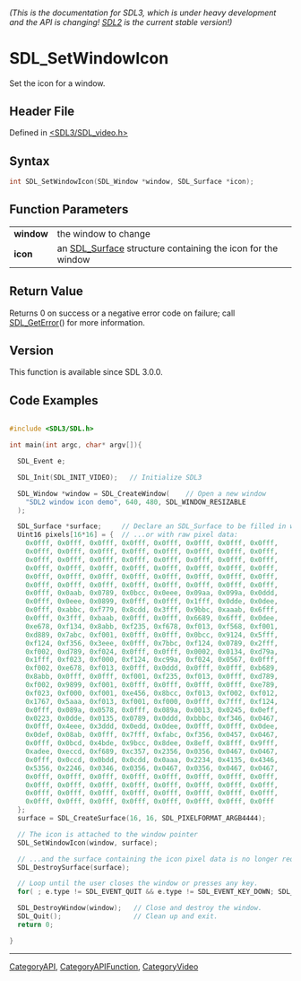 ###### (This is the documentation for SDL3, which is under heavy development and the API is changing! [SDL2](https://wiki.libsdl.org/SDL2/) is the current stable version!)
# SDL_SetWindowIcon

Set the icon for a window.

## Header File

Defined in [<SDL3/SDL_video.h>](https://github.com/libsdl-org/SDL/blob/main/include/SDL3/SDL_video.h)

## Syntax

```c
int SDL_SetWindowIcon(SDL_Window *window, SDL_Surface *icon);

```

## Function Parameters

|                |                                                                            |
| -------------- | -------------------------------------------------------------------------- |
| **window**     | the window to change                                                       |
| **icon**       | an [SDL_Surface](SDL_Surface) structure containing the icon for the window |

## Return Value

Returns 0 on success or a negative error code on failure; call
[SDL_GetError](SDL_GetError)() for more information.

## Version

This function is available since SDL 3.0.0.

## Code Examples

```c

#include <SDL3/SDL.h>

int main(int argc, char* argv[]){

  SDL_Event e;

  SDL_Init(SDL_INIT_VIDEO);   // Initialize SDL3

  SDL_Window *window = SDL_CreateWindow(    // Open a new window
    "SDL2 window icon demo", 640, 480, SDL_WINDOW_RESIZABLE
  );

  SDL_Surface *surface;     // Declare an SDL_Surface to be filled in with pixel data from an image file
  Uint16 pixels[16*16] = {  // ...or with raw pixel data:
    0x0fff, 0x0fff, 0x0fff, 0x0fff, 0x0fff, 0x0fff, 0x0fff, 0x0fff,
    0x0fff, 0x0fff, 0x0fff, 0x0fff, 0x0fff, 0x0fff, 0x0fff, 0x0fff,
    0x0fff, 0x0fff, 0x0fff, 0x0fff, 0x0fff, 0x0fff, 0x0fff, 0x0fff,
    0x0fff, 0x0fff, 0x0fff, 0x0fff, 0x0fff, 0x0fff, 0x0fff, 0x0fff,
    0x0fff, 0x0fff, 0x0fff, 0x0fff, 0x0fff, 0x0fff, 0x0fff, 0x0fff,
    0x0fff, 0x0fff, 0x0fff, 0x0fff, 0x0fff, 0x0fff, 0x0fff, 0x0fff,
    0x0fff, 0x0aab, 0x0789, 0x0bcc, 0x0eee, 0x09aa, 0x099a, 0x0ddd,
    0x0fff, 0x0eee, 0x0899, 0x0fff, 0x0fff, 0x1fff, 0x0dde, 0x0dee,
    0x0fff, 0xabbc, 0xf779, 0x8cdd, 0x3fff, 0x9bbc, 0xaaab, 0x6fff,
    0x0fff, 0x3fff, 0xbaab, 0x0fff, 0x0fff, 0x6689, 0x6fff, 0x0dee,
    0xe678, 0xf134, 0x8abb, 0xf235, 0xf678, 0xf013, 0xf568, 0xf001,
    0xd889, 0x7abc, 0xf001, 0x0fff, 0x0fff, 0x0bcc, 0x9124, 0x5fff,
    0xf124, 0xf356, 0x3eee, 0x0fff, 0x7bbc, 0xf124, 0x0789, 0x2fff,
    0xf002, 0xd789, 0xf024, 0x0fff, 0x0fff, 0x0002, 0x0134, 0xd79a,
    0x1fff, 0xf023, 0xf000, 0xf124, 0xc99a, 0xf024, 0x0567, 0x0fff,
    0xf002, 0xe678, 0xf013, 0x0fff, 0x0ddd, 0x0fff, 0x0fff, 0xb689,
    0x8abb, 0x0fff, 0x0fff, 0xf001, 0xf235, 0xf013, 0x0fff, 0xd789,
    0xf002, 0x9899, 0xf001, 0x0fff, 0x0fff, 0x0fff, 0x0fff, 0xe789,
    0xf023, 0xf000, 0xf001, 0xe456, 0x8bcc, 0xf013, 0xf002, 0xf012,
    0x1767, 0x5aaa, 0xf013, 0xf001, 0xf000, 0x0fff, 0x7fff, 0xf124,
    0x0fff, 0x089a, 0x0578, 0x0fff, 0x089a, 0x0013, 0x0245, 0x0eff,
    0x0223, 0x0dde, 0x0135, 0x0789, 0x0ddd, 0xbbbc, 0xf346, 0x0467,
    0x0fff, 0x4eee, 0x3ddd, 0x0edd, 0x0dee, 0x0fff, 0x0fff, 0x0dee,
    0x0def, 0x08ab, 0x0fff, 0x7fff, 0xfabc, 0xf356, 0x0457, 0x0467,
    0x0fff, 0x0bcd, 0x4bde, 0x9bcc, 0x8dee, 0x8eff, 0x8fff, 0x9fff,
    0xadee, 0xeccd, 0xf689, 0xc357, 0x2356, 0x0356, 0x0467, 0x0467,
    0x0fff, 0x0ccd, 0x0bdd, 0x0cdd, 0x0aaa, 0x2234, 0x4135, 0x4346,
    0x5356, 0x2246, 0x0346, 0x0356, 0x0467, 0x0356, 0x0467, 0x0467,
    0x0fff, 0x0fff, 0x0fff, 0x0fff, 0x0fff, 0x0fff, 0x0fff, 0x0fff,
    0x0fff, 0x0fff, 0x0fff, 0x0fff, 0x0fff, 0x0fff, 0x0fff, 0x0fff,
    0x0fff, 0x0fff, 0x0fff, 0x0fff, 0x0fff, 0x0fff, 0x0fff, 0x0fff,
    0x0fff, 0x0fff, 0x0fff, 0x0fff, 0x0fff, 0x0fff, 0x0fff, 0x0fff
  };
  surface = SDL_CreateSurface(16, 16, SDL_PIXELFORMAT_ARGB4444);

  // The icon is attached to the window pointer
  SDL_SetWindowIcon(window, surface);

  // ...and the surface containing the icon pixel data is no longer required.
  SDL_DestroySurface(surface);

  // Loop until the user closes the window or presses any key.
  for( ; e.type != SDL_EVENT_QUIT && e.type != SDL_EVENT_KEY_DOWN; SDL_PollEvent(&e));

  SDL_DestroyWindow(window);   // Close and destroy the window.
  SDL_Quit();                  // Clean up and exit.
  return 0;

}
```

----
[CategoryAPI](CategoryAPI), [CategoryAPIFunction](CategoryAPIFunction), [CategoryVideo](CategoryVideo)


